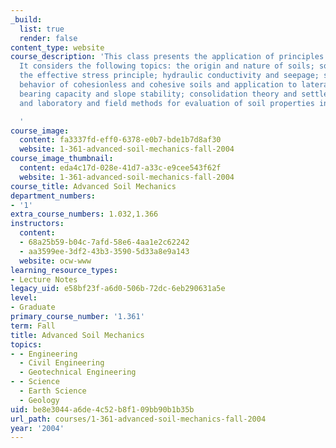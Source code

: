 ```yaml
---
_build:
  list: true
  render: false
content_type: website
course_description: 'This class presents the application of principles of soil mechanics.
  It considers the following topics: the origin and nature of soils; soil classification;
  the effective stress principle; hydraulic conductivity and seepage; stress-strain-strength
  behavior of cohesionless and cohesive soils and application to lateral earth stresses;
  bearing capacity and slope stability; consolidation theory and settlement analysis;
  and laboratory and field methods for evaluation of soil properties in design practice.

  '
course_image:
  content: fa3337fd-eff0-6378-e0b7-bde1b7d8af30
  website: 1-361-advanced-soil-mechanics-fall-2004
course_image_thumbnail:
  content: eda4c17d-028e-41d7-a33c-e9cee543f62f
  website: 1-361-advanced-soil-mechanics-fall-2004
course_title: Advanced Soil Mechanics
department_numbers:
- '1'
extra_course_numbers: 1.032,1.366
instructors:
  content:
  - 68a25b59-b04c-7afd-58e6-4aa1e2c62242
  - aa3599ee-3df2-43b3-3590-5d33a8e9a143
  website: ocw-www
learning_resource_types:
- Lecture Notes
legacy_uid: e58bf23f-a6d0-506b-72dc-6eb290631a5e
level:
- Graduate
primary_course_number: '1.361'
term: Fall
title: Advanced Soil Mechanics
topics:
- - Engineering
  - Civil Engineering
  - Geotechnical Engineering
- - Science
  - Earth Science
  - Geology
uid: be8e3044-a6de-4c52-b8f1-09bb90b1b35b
url_path: courses/1-361-advanced-soil-mechanics-fall-2004
year: '2004'
---
```

